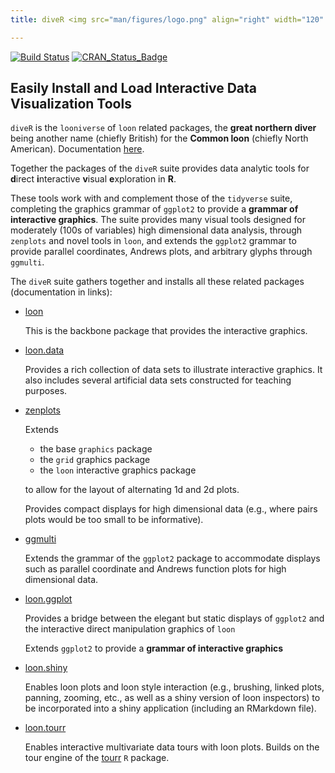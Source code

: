 ```yaml
---
title: diveR <img src="man/figures/logo.png" align="right" width="120" />

---
```



[![Build Status](https://travis-ci.com/great-northern-diver/diveR.svg?branch=master)](https://travis-ci.com/great-northern-diver/diveR) 
[![CRAN\_Status\_Badge](http://www.r-pkg.org/badges/version/diveR)](https://cran.r-project.org/package=diveR)

## Easily Install and Load Interactive Data Visualization Tools

`diveR` is the `looniverse` of `loon` related packages, the **great northern diver** being another name (chiefly British) for the **Common loon** (chiefly North American). Documentation [here](https://great-northern-diver.github.io/diveR/).


Together the packages of the `diveR` suite provides data analytic tools for  **d**irect **i**nteractive **v**isual **e**xploration in **R**.

These tools work with and complement those of the `tidyverse` suite, completing the graphics grammar of `ggplot2` to provide a **grammar of interactive graphics**. The suite provides many visual tools designed for moderately (100s of variables) high dimensional data analysis, through `zenplots` and novel tools in `loon`, and extends the `ggplot2` grammar to provide parallel coordinates, Andrews plots, and arbitrary glyphs through `ggmulti`.

The  `diveR` suite gathers together and installs all these related packages (documentation in links):

- [loon](http://great-northern-diver.github.io/loon/)

  This is the backbone package that provides the interactive graphics.
   
- [loon.data](http://great-northern-diver.github.io/loon.data/)

  Provides a rich collection of data sets to illustrate interactive graphics.  It also includes several artificial data sets constructed for teaching purposes.
  
- [zenplots](http://great-northern-diver.github.io/zenplots/)

  Extends 
  
  - the base `graphics` package
  - the `grid` graphics package
  - the `loon` interactive graphics package
  
  to allow for the layout of alternating 1d and 2d plots.
  
  Provides compact displays for high dimensional data 
  (e.g., where pairs plots would be too small to be informative).

- [ggmulti](http://great-northern-diver.github.io/ggmulti/)

  Extends the grammar of the  `ggplot2` package to accommodate displays such as parallel coordinate and Andrews function plots for high dimensional data.
  
- [loon.ggplot](http://great-northern-diver.github.io/loon.ggplot/)

  Provides a bridge between the elegant but static displays of `ggplot2` and the interactive direct manipulation graphics of `loon`
  
  Extends `ggplot2` to provide a **grammar of interactive graphics**
  
  
- [loon.shiny](http://great-northern-diver.github.io/loon.shiny/)

  Enables loon plots and loon style interaction (e.g., brushing, linked plots, panning, zooming, etc., as well as a shiny version of loon inspectors) to be incorporated into a shiny application (including an RMarkdown file). 

- [loon.tourr](http://great-northern-diver.github.io/loon.tourr/)

  Enables interactive multivariate data tours with loon plots.  Builds on the 
  tour engine of the
  [tourr]( https://CRAN.R-project.org/package=tourr) `R` package. 
